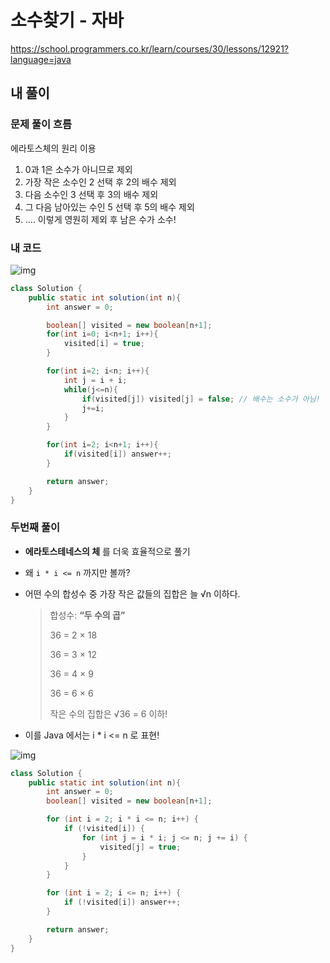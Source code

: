 # **소수찾기 - 자바**

https://school.programmers.co.kr/learn/courses/30/lessons/12921?language=java

## **내 풀이**

### **문제 풀이 흐름**

에라토스체의 원리 이용

1. 0과 1은 소수가 아니므로 제외
2. 가장 작은 소수인 2 선택 후 2의 배수 제외
3. 다음 소수인 3 선택 후 3의 배수 제외
4. 그 다음 남아있는 수인 5 선택 후 5의 배수 제외
5.  .... 이렇게 영원히 제외 후 남은 수가 소수!

### **내 코드**

![img](https://postfiles.pstatic.net/MjAyNTEwMDFfMiAg/MDAxNzU5MzA3NDAxNTA1.T9AXJnfWIlpv5FfhvwLA5xXKqm9HEB8ig2UVEyf-M3Ig.ZopCG7VmeRQNZQHxy5r-uOrepD1kHTBZydq_4CrAe1Yg.PNG/image.png?type=w773)

```java
class Solution {
    public static int solution(int n){
        int answer = 0;

        boolean[] visited = new boolean[n+1];
        for(int i=0; i<n+1; i++){
            visited[i] = true;
        }

        for(int i=2; i<n; i++){
            int j = i + i;
            while(j<=n){
                if(visited[j]) visited[j] = false; // 배수는 소수가 아님!
                j+=i;
            }
        }

        for(int i=2; i<n+1; i++){
            if(visited[i]) answer++;
        }

        return answer;
    }
}
```

### 두번째 풀이

* **에라토스테네스의 체** 를 더욱 효율적으로 풀기

* 왜 `i * i <= n` 까지만 볼까?

* 어떤 수의 합성수 중 가장 작은 값들의 집합은 늘 √n 이하다.

  > 합성수:  **“두 수의 곱”**
  >
  > 36 = 2 × 18
  >
  > 36 = 3 × 12
  >
  > 36 = 4 × 9
  >
  > 36 = 6 × 6
  >
  > 작은 수의 집합은 √36 = 6 이하!

* 이를 Java 에서는 i * i <= n 로 표현!

![img](https://postfiles.pstatic.net/MjAyNTEwMDFfMjUg/MDAxNzU5MzIyMDU5ODk4.lOO0FE80XDVkqVjoPRuzoOwt2_Z9uZG8fI2yNgYxIIgg.7jiIUyX7n6yze5BAH43z_yhFQt1Pus9_2cgUx0YTdFYg.PNG/image.png?type=w773)

```java
class Solution {
    public static int solution(int n){
        int answer = 0;
        boolean[] visited = new boolean[n+1];

        for (int i = 2; i * i <= n; i++) {
            if (!visited[i]) {
                for (int j = i * i; j <= n; j += i) {
                    visited[j] = true;
                }
            }
        }

        for (int i = 2; i <= n; i++) {
            if (!visited[i]) answer++;
        }

        return answer;
    }
}
```

